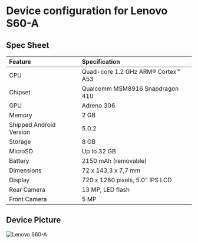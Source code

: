 # Device configuration for Lenovo S60-A

## Spec Sheet

| Feature                 | Specification                     |
| :---------------------- | :-------------------------------- |
| CPU                     | Quad-core 1.2 GHz ARM® Cortex™ A53|
| Chipset                 | Qualcomm MSM8916 Snapdragon 410   |
| GPU                     | Adreno 306                        |
| Memory                  | 2 GB                              |
| Shipped Android Version | 5.0.2                             |
| Storage                 | 8 GB                              |
| MicroSD                 | Up to 32 GB                       |
| Battery                 | 2150 mAh (removable)              |
| Dimensions              | 72 x 143,3 x 7,7 mm               |
| Display                 | 720 x 1280 pixels, 5.0" IPS LCD   |
| Rear Camera             | 13 MP, LED flash                  |
| Front Camera            | 5 MP                              |

## Device Picture

![Lenovo S60-A](https://fdn2.gsmarena.com/vv/pics/lenovo/lenovo-s60-1.jpg "Lenovo S60")
